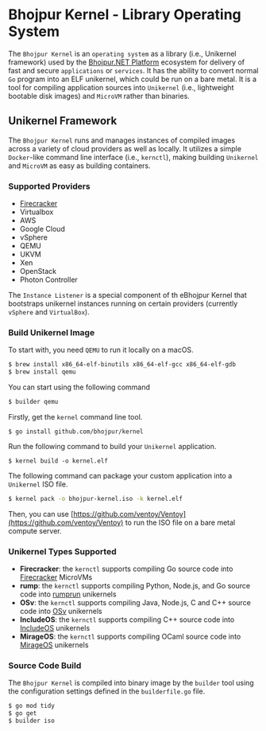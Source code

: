 # Bhojpur Kernel - Library Operating System

The `Bhojpur Kernel` is an `operating system` as a library (i.e., Unikernel framework) used by
the [Bhojpur.NET Platform](https://github.com/bhojpur/platform) ecosystem for delivery of fast
and secure `applications` or `services`. It has the ability to convert normal `Go` program into
an ELF unikernel, which could be run on a bare metal. It is a tool for compiling application
sources into `Unikernel` (i.e., lightweight bootable disk images) and `MicroVM` rather than
binaries.

## Unikernel Framework

The `Bhojpur Kernel` runs and manages instances of compiled images across a variety of cloud
providers as well as locally. It utilizes a simple `Docker`-like command line interface (i.e.,
`kernctl`), making building `Unikernel` and `MicroVM` as easy as building containers.

### Supported Providers

* [Firecracker](https://firecracker-microvm.github.io/)
* Virtualbox
* AWS
* Google Cloud
* vSphere
* QEMU
* UKVM
* Xen
* OpenStack
* Photon Controller

The `Instance Listener` is a special component of th eBhojpur Kernel that bootstraps unikernel
instances running on certain providers (currently `vSphere` and `VirtualBox`).

### Build Unikernel Image

To start with, you need `QEMU` to run it locally on a macOS.

```bash
$ brew install x86_64-elf-binutils x86_64-elf-gcc x86_64-elf-gdb
$ brew install qemu
```

You can start using the following command

```bash
$ builder qemu
```

Firstly, get the `kernel` command line tool.

```
$ go install github.com/bhojpur/kernel
```

Run the following command to build your `Unikernel` application.

```
$ kernel build -o kernel.elf
```

The following command can package your custom application into a `Unikernel` ISO file.

```bash
$ kernel pack -o bhojpur-kernel.iso -k kernel.elf
```

Then, you can use [https://github.com/ventoy/Ventoy](https://github.com/ventoy/Ventoy) to
run the ISO file on a bare metal compute server.

### Unikernel Types Supported

* **Firecracker**: the `kernctl` supports compiling Go source code into [Firecracker](https://firecracker-microvm.github.io/) MicroVMs
* **rump**: the `kernctl` supports compiling Python, Node.js, and Go source code into [rumprun](https://github.com/rumpkernel) unikernels
* **OSv**: the `kernctl` supports compiling Java, Node.js, C and C++ source code into [OSv](http://osv.io/) unikernels
* **IncludeOS**: the `kernctl` supports compiling C++ source code into [IncludeOS](https://github.com/hioa-cs/IncludeOS) unikernels
* **MirageOS**: the `kernctl` supports compiling OCaml source code into [MirageOS](https://mirage.io) unikernels

### Source Code Build

The `Bhojpur Kernel` is compiled into binary image by the `builder` tool using the configuration settings
defined in the `builderfile.go` file.

```bash
$ go mod tidy
$ go get
$ builder iso
```
